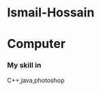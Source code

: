 # Ismail-Hossain
# Computer
### My skill in
  C++,java,photoshop
  <img syc="https://i.pinimg.com/originals/e4/26/70/e426702edf874b181aced1e2fa5c6cde.gif">


